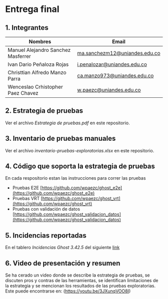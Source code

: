 # Entrega final
## 1. Integrantes
|Nombres|Email|
|-------|------|
|Manuel Alejandro Sanchez Masferrer|ma.sanchezm12@uniandes.edu.co|
|Ivan Dario Peñaloza Rojas|i.penalozar@uniandes.edu.co|
|Christtian Alfredo Manzo Parra|ca.manzo973@uniandes.edu.co|
|Wenceslao Crhistopher Paez Chavez|w.paezc@uniandes.edu.co|

## 2. Estrategia de pruebas

Ver el archivo _Estrategia de pruebas.pdf_ en este repositorio.

## 3. Inventario de pruebas manuales

Ver el archivo _inventario-pruebas-exploratorias.xlsx_ en este repositorio.

## 4. Código que soporta la estrategia de pruebas
En cada respositorio estan las instrucciones para correr las pruebas

- Pruebas E2E [https://github.com/wpaezc/ghost_e2e](https://github.com/wpaezc/ghost_e2e)
- Pruebas VRT [https://github.com/wpaezc/ghost_vrt](https://github.com/wpaezc/ghost_vrt)
- Pruebas con validación de datos [https://github.com/wpaezc/ghost_validacion_datos](https://github.com/wpaezc/ghost_validacion_datos)

## 5. Incidencias reportadas

En el tablero _Incidencias Ghost 3.42.5_ del siguiente [link](https://trello.com/b/e5H7xPH5/incidencias-ghost-3425)


## 6. Video de presentación y resumen

Se ha cerado un video donde se describe la estrategia de pruebas, se discuten pros y contras de las herramientas, se identifican limitaciones de la estrategia y se mencionan los resultados de las pruebas exploratorias. Este puede encontrarse en: (https://youtu.be/3JXunqVOO8I)
